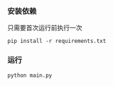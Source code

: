 ### 安装依赖
只需要首次运行前执行一次
```shell
pip install -r requirements.txt
```

### 运行
```shell
python main.py
```